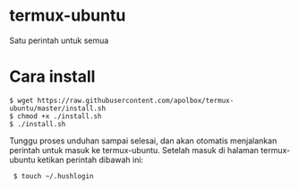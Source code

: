 # termux-ubuntu
Satu perintah untuk semua

# Cara install

	$ wget https://raw.githubusercontent.com/apolbox/termux-ubuntu/master/install.sh
	$ chmod +x ./install.sh
	$ ./install.sh

Tunggu proses unduhan sampai selesai, dan akan otomatis menjalankan perintah untuk masuk ke termux-ubuntu.
Setelah masuk di halaman termux-ubuntu ketikan perintah dibawah ini:

     $ touch ~/.hushlogin
